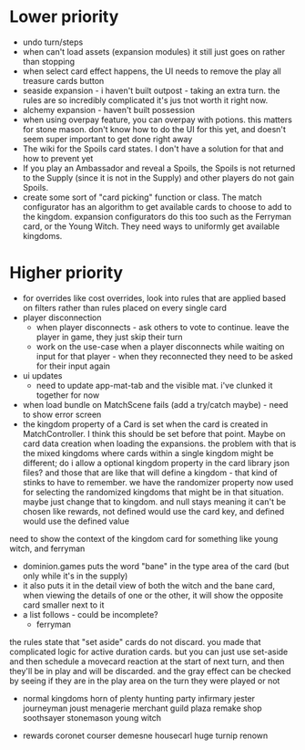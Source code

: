 # Lower priority
- undo turn/steps
- when can't load assets (expansion modules) it still just goes on rather than stopping
- when select card effect happens, the UI needs to remove the play all treasure cards button
- seaside expansion - i haven't built outpost - taking an extra turn. the rules are so incredibly complicated it's jus tnot worth it right now.
- alchemy expansion - haven't built possession
- when using overpay feature, you can overpay with potions. this matters for stone mason. don't know how to do
the UI for this yet, and doesn't seem super important to get done right away
- The wiki for the Spoils card states. I don't have a solution for that and how to prevent yet
- If you play an Ambassador and reveal a Spoils, the Spoils is not returned to the Supply (since it is not in the Supply) and other players do not gain Spoils.
- create some sort of "card picking" function or class. The match configurator has an algorithm to get
available cards to choose to add to the kingdom. expansion configurators do this too such as the Ferryman card, or the
Young Witch. They need ways to uniformly get available kingdoms.


# Higher priority

- for overrides like cost overrides, look into rules that are applied based on filters rather than rules placed on every single card
- player disconnection
  - when player disconnects - ask others to vote to continue. leave the player in game, they just skip their turn 
  - work on the use-case when a player disconnects while waiting on input for that player - when they reconnected
they need to be asked for their input again
- ui updates
  - need to update app-mat-tab and the visible mat. i've clunked it together for now
- when load bundle on MatchScene fails (add a try/catch maybe) - need to show error screen
- the kingdom property of a Card is set when the card is created in MatchController. I think this should be set
before that point. Maybe on card data creation when loading the expansions. the problem with that is the mixed
kingdoms where cards within a single kingdom might be different; do i allow a optional kingdom property in the card
library json files? and those that are like that will define a kingdom - that kind of stinks to have to remember. we
have the randomizer property now used for selecting the randomized kingdoms that might be in that situation. maybe just
change that to kingdom. and null stays meaning it can't be chosen like rewards, not defined would use the card key,
and defined would use the defined value

need to show the context of the kingdom card for something like young witch, and ferryman
- dominion.games puts the word "bane" in the type area of the card (but only while it's in the supply)
- it also puts it in the detail view of both the witch and the bane card, when viewing the details of one or the
other, it will show the opposite card smaller next to it
- a list follows - could be incomplete?
  - ferryman

the rules state that "set aside" cards do not discard. you made that complicated logic for active
duration cards. but you can just use set-aside and then schedule a movecard reaction at
the start of next turn, and then they'll be in play and will be discarded. and the gray effect
can be checked by seeing if they are in the play area on the turn they were played or not

- normal kingdoms
horn of plenty
hunting party
infirmary
jester
journeyman
joust
menagerie
merchant guild
plaza
remake
shop
soothsayer
stonemason
young witch

- rewards
coronet
courser
demesne
housecarl
huge turnip
renown